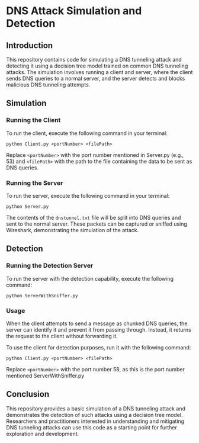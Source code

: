 # DNS Attack Simulation and Detection

## Introduction

This repository contains code for simulating a DNS tunneling attack and detecting it using a decision tree model trained on common DNS tunneling attacks. The simulation involves running a client and server, where the client sends DNS queries to a normal server, and the server detects and blocks malicious DNS tunneling attempts.

## Simulation

### Running the Client

To run the client, execute the following command in your terminal:

`python Client.py <portNumber> <filePath>`


Replace `<portNumber>` with the port number mentioned in Server.py (e.g., 53) and `<filePath>` with the path to the file containing the data to be sent as DNS queries.

### Running the Server

To run the server, execute the following command in your terminal:

`python Server.py`


The contents of the `dnstunnel.txt` file will be split into DNS queries and sent to the normal server. These packets can be captured or sniffed using Wireshark, demonstrating the simulation of the attack.

## Detection

### Running the Detection Server

To run the server with the detection capability, execute the following command:

`python ServerWithSniffer.py`


### Usage

When the client attempts to send a message as chunked DNS queries, the server can identify it and prevent it from passing through. Instead, it returns the request to the client without forwarding it.

To use the client for detection purposes, run it with the following command:

`python Client.py <portNumber> <filePath>`



Replace `<portNumber>` with the port number 58, as this is the port number mentioned ServerWithSniffer.py

## Conclusion

This repository provides a basic simulation of a DNS tunneling attack and demonstrates the detection of such attacks using a decision tree model. Researchers and practitioners interested in understanding and mitigating DNS tunneling attacks can use this code as a starting point for further exploration and development.

